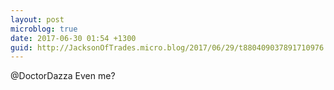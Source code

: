 ```yaml
---
layout: post
microblog: true
date: 2017-06-30 01:54 +1300
guid: http://JacksonOfTrades.micro.blog/2017/06/29/t880409037891710976.html
---
```

@DoctorDazza Even me?
